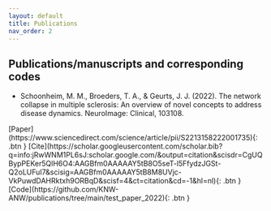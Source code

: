 ```yaml
---
layout: default
title: Publications
nav_order: 2
---
```

<h2>Publications/manuscripts and corresponding codes</h2>

- Schoonheim, M. M., Broeders, T. A., & Geurts, J. J. (2022). The network collapse in multiple sclerosis: An overview of novel concepts to address disease dynamics. NeuroImage: Clinical, 103108.

<span class="fs-3">
[Paper](https://www.sciencedirect.com/science/article/pii/S2213158222001735){: .btn }
</span>
<span class="fs-3">
[Cite](https://scholar.googleusercontent.com/scholar.bib?q=info:jRwWNM1PL6sJ:scholar.google.com/&output=citation&scisdr=CgUQBypPEKer5QlH6O4:AAGBfm0AAAAAY5tB8O5seT-l5FfydzJGSt-Q2oLUFuI7&scisig=AAGBfm0AAAAAY5tB8M8UVjc-VkPuwdDAHRktxh9ORBqD&scisf=4&ct=citation&cd=-1&hl=nl){: .btn }
</span>
<span class="fs-3">
[Code](https://github.com/KNW-ANW/publications/tree/main/test_paper_2022){: .btn }
</span>
